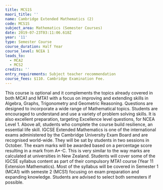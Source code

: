 ```yaml
---
title: MCS1S
maori_title: ''
name: Cambridge Extended Mathematics (2)
code: MCS1S
subject_area: Mathematics (Semester Courses)
date: 2019-07-23T03:11:06.618Z
year: '11'
type: Semester Course
course_duration: Half Year
course_level: NCEA 1
leads_to:
  - MCA2
  - MCS2
credits: ''
entry_requirements: Subject teacher recommendation
course_fees: $110. Cambridge Examination Fee.
---
```

This course is optional and it complements the topics already covered in both MCA1 and MTA1 with a focus on improving and extending skills in Algebra, Graphs, Trigonometry and Geometric Reasoning. Questions are designed to incorporate a wide range of Mathematical topics. Students are encouraged to understand and use a variety of problem solving skills. It is also excellent preparation, targeting Excellence level questions, for NCEA Level 1. Above all, students who complete the course build resilience, an essential life skill. IGCSE Extended Mathematics is one of the international exams administered by the Cambridge University Exam Board and are recognised world-wide. They will be sat by students in two sessions in October. The exam marks will be awarded based on a percentage score resulting in a mark from A*-C. This is very similar to the way marks are calculated at universities in New Zealand. Students will cover some of the IGCSE syllabus content as part of their compulsory MTA1 course (Year 11 Extension Mathematics). Most of the syllabus will be covered in Semester 1 (MCA1) with semeste 2 (MCS1) focusing on exam preparation and expanding knowledge. Students are advised to select both semesters if possible.
